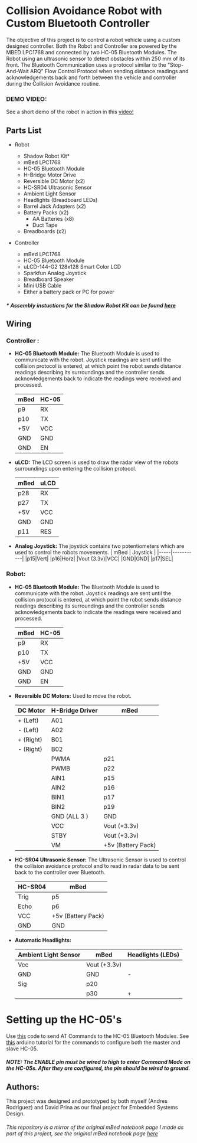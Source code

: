 
# Collision Avoidance Robot with Custom Bluetooth Controller

The objective of this project is to control a robot vehicle using a custom designed controller. Both the Robot and Controller are powered by the MBED LPC1768 and connected by two HC-05 Bluetooth Modules. The Robot using an ultrasonic sensor to detect obstacles within 250 mm of its front. The Bluetooth Communication uses a protocol similar to the "Stop-And-Wait ARQ" Flow Control Protocol when sending distance readings and acknowledgements back and forth between the vehicle and controller during the Collision Avoidance routine.

### DEMO VIDEO:
See a short demo of the robot in action in this [video!](https://www.youtube.com/watch?v=5chwjKlPG6U)

## Parts List 
* Robot
	* Shadow Robot Kit*
	* mBed LPC1768
	* HC-05 Bluetooth Module
	* H-Bridge Motor Drive
	* Reversible DC Motor (x2)
	* HC-SR04 Ultrasonic Sensor
	* Ambient Light Sensor
	* Headlights (Breadboard LEDs)
	* Barrel Jack Adapters (x2)
	* Battery Packs (x2)
		* AA Batteries (x8)
		* Duct Tape
	* Breadboards (x2)

* Controller
	* mBed LPC1768
	* HC-05 Bluetooth Module
	* uLCD-144-G2 128x128 Smart Color LCD
	* Sparkfun Analog Joystick
	* Breadboard Speaker
	* Mini USB Cable
	* Either a battery pack or PC for power
##### * Assembly instuctions for the Shadow Robot Kit can be found [here](https://www.youtube.com/watch?v=aJRYTqZu5OE)

## Wiring
### Controller :
* **HC-05 Bluetooth Module:**
The Bluetooth Module is used to communicate with the robot. Joystick readings are sent until the collision protocol is entered, at which point the robot sends distance readings describing its surroundings and the controller sends acknowledgements back to indicate the readings were received and processed.

	| mBed      | HC-05   |
	| --------- |:--------|
	| p9        | RX      |
	| p10       | TX      |
	| +5V       | VCC     |
	| GND       | GND     |
	| GND       | EN      |

* **uLCD:**
The LCD screen is used to draw the radar view of the robots surroundings upon entering the collision protocol.

	| mBed | uLCD |
	|--|--|
	| p28|RX|
	| p27|TX|
	| +5V|VCC|
	| GND|GND|
	| p11|RES|

* **Analog Joystick:**
The joystick contains two potentiometers which are used to control the robots movements.
	| mBed | Joystick |
	|-----|-----------|
	|p15|Vert|
	|p16|Horz|
	|Vout (3.3v)|VCC|
	|GND|GND|
	|p17|SEL|
### Robot:
* **HC-05 Bluetooth Module:**
The Bluetooth Module is used to communicate with the robot. Joystick readings are sent until the collision protocol is entered, at which point the robot sends distance readings describing its surroundings and the controller sends acknowledgements back to indicate the readings were received and processed.

	| mBed | HC-05 |
	|--|--|
	|p9  |RX   |
	|p10 |TX   |
	|+5V |VCC  |
	|GND |GND  |
	|GND |EN   |

* **Reversible DC Motors:**
Used to move the robot.

	| DC Motor | H-Bridge Driver | mBed |
	|--|--|--|
	|+ (Left)|  A01 |  |
	|- (Left)| A02 |  |
	|+ (Right)|  B01 |  |
	|- (Right)| B02 |  |
	|  | PWMA| p21|
	|  | PWMB|p22|
	|  | AIN1| p15|
	|  | AIN2 | p16|
	|  | BIN1 | p17 |
	|  | BIN2 | p19 |
	|  | GND (ALL 3 ) | GND |
	|  | VCC | Vout (+3.3v) |
	|  | STBY | Vout (+3.3v) |
	|  | VM | +5v (Battery Pack) |

* **HC-SR04 Ultrasonic Sensor:**
The Ultrasonic Sensor is used to control the collision avoidance protocol and to read in radar data to be sent back to the controller over Bluetooth.

	| HC-SR04 | mBed |
	|--|--|
	|Trig| p5 |
	|Echo| p6 |
	|VCC| +5v (Battery Pack)|
	|GND| GND|

* **Automatic Headlights:**

	| Ambient Light Sensor | mBed | Headlights (LEDs) |
	|--|--|--|
	| Vcc | Vout (+3.3v)|  | 
	|GND| GND| -|
	| Sig| p20|  |
	| | p30| + |

# Setting up the HC-05's
Use [this](https://os.mbed.com/users/edodm85/code/HC05_AT_mode/) code to send AT Commands to the HC-05 Bluetooth Modules. See [this]( https://howtomechatronics.com/tutorials/arduino/how-to-configure-pair-two-hc-05-bluetooth-module-master-slave-commands/) arduino tutorial for the commands to configure both the master and slave HC-05. 
##### **NOTE:** The ENABLE pin must be wired to high to enter Command Mode on the HC-05s. After they are configured, the pin should be wired to ground.

## Authors:
This project was designed and prototyped by both myself (Andres Rodriguez) and David Prina as our final project for Embedded Systems Design.

###### This repository is a mirror of the original mBed notebook page I made as part of this project, see the original mBed notebook page [here](https://os.mbed.com/users/Andres013/notebook/collision-avoidance-robot-with-bluetooth-controlle/)
